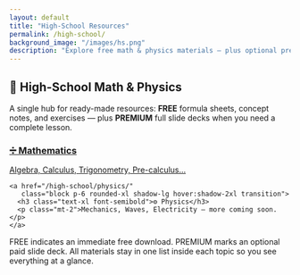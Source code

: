 ```yaml
---
layout: default
title: "High-School Resources"
permalink: /high-school/
background_image: "/images/hs.png"
description: "Explore free math & physics materials — plus optional premium slide decks — organized by subject and topic for high-school classrooms."
---
```


<!-- Google tag (gtag.js) -->
<script async src="https://www.googletagmanager.com/gtag/js?id=G-3P4GLVFYWW"></script>
<script>
  window.dataLayer = window.dataLayer || [];
  function gtag(){dataLayer.push(arguments);}
  gtag('js', new Date());
  gtag('config', 'G-3P4GLVFYWW');
</script>

<div class="hs-landing">

  <!-- Intro -->
  <div class="content-box">
    <h2>📘 High-School Math & Physics</h2>
    <p>
      A single hub for ready-made resources:
      <strong class="badge free">FREE</strong> formula sheets, concept notes, and exercises —
      plus <strong class="badge premium">PREMIUM</strong> full slide decks when you need a complete lesson.
    </p>
  </div>

  <!-- Discipline cards -->
  <div class="grid grid-cols-1 md:grid-cols-2 gap-6 mt-6">
    <a href="/high-school/math/"
       class="block p-6 rounded-xl shadow-lg hover:shadow-2xl transition">
      <h3 class="text-xl font-semibold">➗ Mathematics</h3>
      <p class="mt-2">Algebra, Calculus, Trigonometry, Pre-calculus…</p>
    </a>

    <a href="/high-school/physics/"
       class="block p-6 rounded-xl shadow-lg hover:shadow-2xl transition">
      <h3 class="text-xl font-semibold">⚙️ Physics</h3>
      <p class="mt-2">Mechanics, Waves, Electricity — more coming soon.</p>
    </a>
  </div>

  <!-- Legend -->
  <div class="content-box mt-8">
    <p>
      <span class="badge free">FREE</span> indicates an immediate free download.
      <span class="badge premium">PREMIUM</span> marks an optional paid slide deck.
      All materials stay in one list inside each topic so you see everything at a glance.
    </p>
  </div>

</div>
